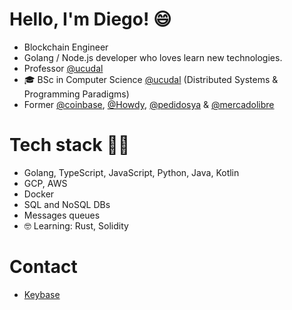 # Hello, I'm Diego! 😄
- Blockchain Engineer
- Golang / Node.js developer who loves learn new technologies.
- Professor [@ucudal](https://github.com/ucudal)
- 🎓 BSc in Computer Science [@ucudal](https://github.com/ucudal) (Distributed Systems & Programming Paradigms)
- Former [@coinbase](https://github.com/coinbase), [@Howdy](https://github.com/austin-software), [@pedidosya](https://github.com/pedidosya) & [@mercadolibre](https://github.com/mercadolibre)


# Tech stack 👨‍💻
- Golang, TypeScript, JavaScript, Python, Java, Kotlin
- GCP, AWS
- Docker
- SQL and NoSQL DBs
- Messages queues
- 🤓 Learning: Rust, Solidity

# Contact
- [Keybase](https://keybase.io/dimartiro)
